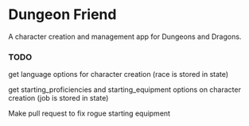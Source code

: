 # Dungeon Friend
A character creation and management app for Dungeons and Dragons.

### TODO
get language options for character creation
(race is stored in state)

get starting_proficiencies and starting_equipment options on character creation
(job is stored in state)

Make pull request to fix rogue starting equipment
